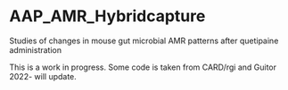 # AAP_AMR_Hybridcapture
Studies of changes in mouse gut microbial AMR patterns after quetipaine administration


This is a work in progress. Some code is taken from CARD/rgi and Guitor 2022- will update.

